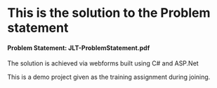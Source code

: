# This is the solution to the Problem statement <br>
#### Problem Statement: **JLT-ProblemStatement.pdf**

The solution is achieved via webforms built using C# and ASP.Net

This is a demo project given as the training assignment during joining.
